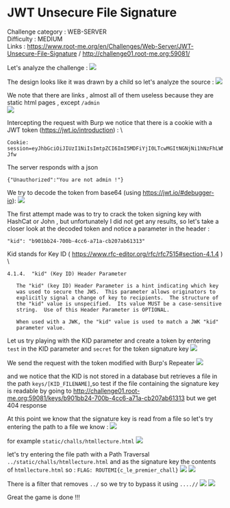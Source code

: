 
# JWT Unsecure File Signature

Challenge category : WEB-SERVER \
Difficulty : MEDIUM \
Links :  https://www.root-me.org/en/Challenges/Web-Server/JWT-Unsecure-File-Signature / http://challenge01.root-me.org:59081/

Let's analyze the challenge  : 
![](/images/1.png)

The design looks like it was drawn by a child so let's analyze the source :
![](/images/2.png)

We note that there are links , almost all of them useless because they are static html pages , except `/admin` \
![](/images/3.png)

Intercepting the request with Burp we notice that there is a cookie with a JWT token (https://jwt.io/introduction) : \
```
Cookie: session=eyJhbGciOiJIUzI1NiIsImtpZCI6ImI5MDFiYjI0LTcwMGItNGNjNi1hNzFhLWNiMjA3YWI2MTMxMyIsInR5cCI6IkpXVCJ9.eyJ1c2VyIjoiZ3Vlc3QiLCJpYXQiOjE2OTM3MjY5MTV9.GMHoWnEW4uwXc7bF7LwjsULTvbPG16CTm_KyjCp-Jfw
```
The server responds with a json 
```
{"Unauthorized":"You are not admin !"}
```
We try to decode the token from base64 (using https://jwt.io/#debugger-io):
![](/images/4.png)

The first attempt made was to try to crack the token signing key with HashCat or John , but unfortunately I did not get any results, so let's take a closer look at the decoded token and notice a parameter in the header : 
```
"kid": "b901bb24-700b-4cc6-a71a-cb207ab61313"
```

Kid stands for Key ID ( https://www.rfc-editor.org/rfc/rfc7515#section-4.1.4 ) \
```
4.1.4.  "kid" (Key ID) Header Parameter

   The "kid" (key ID) Header Parameter is a hint indicating which key
   was used to secure the JWS.  This parameter allows originators to
   explicitly signal a change of key to recipients.  The structure of
   the "kid" value is unspecified.  Its value MUST be a case-sensitive
   string.  Use of this Header Parameter is OPTIONAL.

   When used with a JWK, the "kid" value is used to match a JWK "kid"
   parameter value.
```
Let us try playing with the KID parameter and create a token by entering `test` in the KID parameter and `secret` for the token signature key
![](/images/5.png)

We send the request with the token modified with Burp's Repeater
![](/images/6.png)

and we notice that the KID is not stored in a database but retrieves a file in the path `keys/[KID_FILENAME]`,so test if the file containing the signature key is readable by going to  http://challenge01.root-me.org:59081/keys/b901bb24-700b-4cc6-a71a-cb207ab61313 but we get 404 response 

At this point we know that the signature key is read from a file so let's try entering the path to a file we know : 
![](/images/2.png)

for example `static/challs/htmllecture.html`
![](/images/7.png)

let's try entering the file path with a Path Traversal `../static/challs/htmllecture.html` and as the signature key the contents of `htmllecture.html` so : `FLAG: ROUTEMI{c_le_premier_chall}`
![](/images/8.png)
![](/images/9.png)

There is a filter that removes `../` so we try to bypass it using `....//`
![](/images/10.png)
![](/images/11.png)

Great the game is done !!!